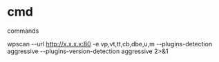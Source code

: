 # cmd
commands

wpscan --url http://x.x.x.x:80 -e vp,vt,tt,cb,dbe,u,m --plugins-detection aggressive --plugins-version-detection aggressive 2>&1 
